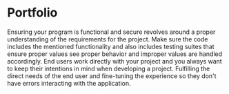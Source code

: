 # Portfolio
Ensuring your program is functional and secure revolves around a proper understanding of the requirements for the project. Make sure the code includes the mentioned functionality and also includes testing suites that ensure proper values see proper behavior and improper values are handled accordingly. End users work directly with your project and you always want to keep their intentions in mind when developing a project. Fulfilling the direct needs of the end user and fine-tuning the experience so they don't have errors interacting with the application.

